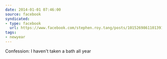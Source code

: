 ```yaml
---
date: 2014-01-01 07:46:00
source: facebook
syndicated:
- type: facebook
  url: https://www.facebook.com/stephen.roy.tang/posts/10152698611013912
tags:
- newyear
---
```


Confession: I haven't taken a bath all year